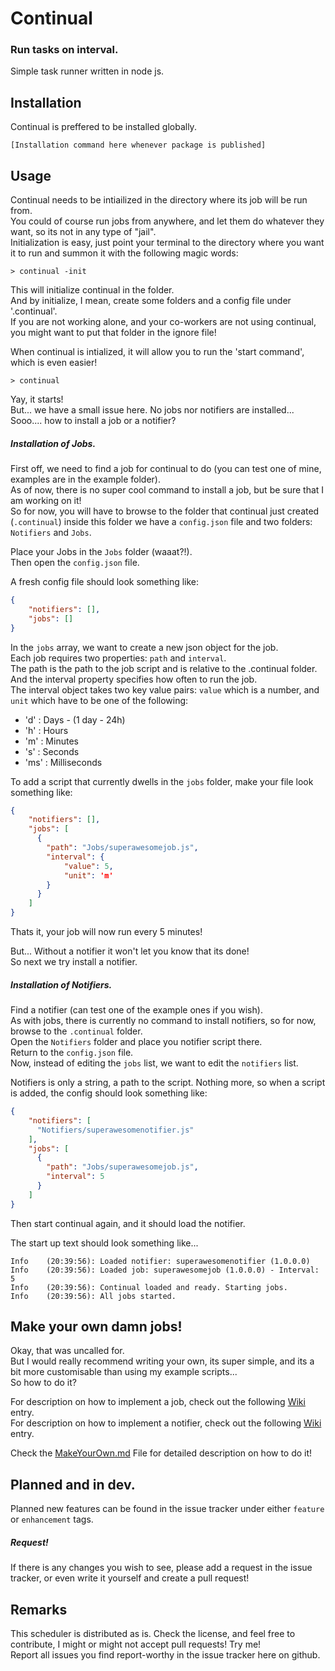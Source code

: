 # Continual
###  Run tasks on interval.

Simple task runner written in node js.  
  
  
## Installation  
Continual is preffered to be installed globally.  
```
[Installation command here whenever package is published]
```
  
  
## Usage
Continual needs to be intiailized in the directory where its job will be run from.  
You could of course run jobs from anywhere, and let them do whatever they want, so its not in any type of "jail".  
Initialization is easy, just point your terminal to the directory where you want it to run and summon it with the following magic words:

```
> continual -init
```

This will initialize continual in the folder.  
And by initialize, I mean, create some folders and a config file under '.continual'.  
If you are not working alone, and your co-workers are not using continual, you might want to put that folder in the ignore file!  
  
When continual is intialized, it will allow you to run the 'start command', which is even easier!

```
> continual
```

Yay, it starts!  
But... we have a small issue here. No jobs nor notifiers are installed...  
Sooo.... how to install a job or a notifier?

##### Installation of Jobs.

First off, we need to find a job for continual to do (you can test one of mine, examples are in the example folder).  
As of now, there is no super cool command to install a job, but be sure that I am working on it!  
So for now, you will have to browse to the folder that continual just created (`.continual`) inside this folder we have a `config.json` file and two folders:  
`Notifiers` and `Jobs`.  

Place your Jobs in the `Jobs` folder (waaat?!).  
Then open the `config.json` file.  
  
A fresh config file should look something like:  

```json
{
    "notifiers": [],
    "jobs": []
}
```

In the `jobs` array, we want to create a new json object for the job.  
Each job requires two properties: `path` and `interval`.  
The path is the path to the job script and is relative to the .continual folder.  
And the interval property specifies how often to run the job.  
The interval object takes two key value pairs: `value` which is a number, and `unit` which have to be one of the following:  
  
* 'd' : Days - (1 day - 24h)
* 'h' : Hours
* 'm' : Minutes
* 's' : Seconds
* 'ms' : Milliseconds
  
To add a script that currently dwells in the `jobs` folder, make your file look something like:  
  
```json
{
    "notifiers": [],
    "jobs": [
      { 
        "path": "Jobs/superawesomejob.js",
        "interval": {
            "value": 5,
            "unit": 'm'
        }
      }
    ]
}
```

Thats it, your job will now run every 5 minutes!  

  
But... Without a notifier it won't let you know that its done!  
So next we try install a notifier.

##### Installation of Notifiers.

Find a notifier (can test one of the example ones if you wish).  
As with jobs, there is currently no command to install notifiers, so for now, browse to the `.continual` folder.  
Open the `Notifiers` folder and place you notifier script there.  
Return to the `config.json` file.  
Now, instead of editing the `jobs` list, we want to edit the `notifiers` list.  
  
Notifiers is only a string, a path to the script. Nothing more, so when a script is added, the config should look something like:  
  
```json
{
    "notifiers": [
      "Notifiers/superawesomenotifier.js"
    ],
    "jobs": [
      { 
        "path": "Jobs/superawesomejob.js",
        "interval": 5
      }
    ]
}
```

Then start continual again, and it should load the notifier.  
  
The start up text should look something like...

```
Info    (20:39:56): Loaded notifier: superawesomenotifier (1.0.0.0)
Info    (20:39:56): Loaded job: superawesomejob (1.0.0.0) - Interval: 5
Info    (20:39:56): Continual loaded and ready. Starting jobs.
Info    (20:39:56): All jobs started.
```

## Make your own damn jobs!
Okay, that was uncalled for.  
But I would really recommend writing your own, its super simple, and its a bit more customisable than using my example scripts...  
So how to do it?  
  
For description on how to implement a job, check out the following [Wiki](https://github.com/Johannestegner/node-continual/wiki/Create-Jobs) entry.  
For description on how to implement a notifier, check out the following [Wiki](https://github.com/Johannestegner/node-continual/wiki/Create-Notifier) entry.

Check the [MakeYourOwn.md](MakeYourOwn.md) File for detailed description on how to do it!

## Planned and in dev.

Planned new features can be found in the issue tracker under either `feature` or `enhancement` tags.  

##### Request!
If there is any changes you wish to see, please add a request in the issue tracker, or even 
write it yourself and create a pull request!


## Remarks
This scheduler is distributed as is. Check the license, and feel free to contribute, I might or might not accept pull requests! Try me!  
Report all issues you find report-worthy in the issue tracker here on github.

